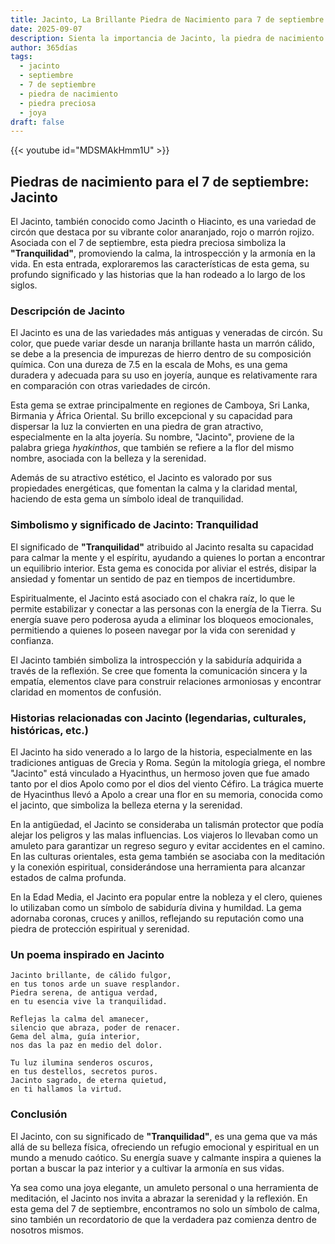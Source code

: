```yaml
---
title: Jacinto, La Brillante Piedra de Nacimiento para 7 de septiembre
date: 2025-09-07
description: Sienta la importancia de Jacinto, la piedra de nacimiento de 7 de septiembre que simboliza Tranquilidad. Deje que su belleza y significado iluminen su día.
author: 365días
tags:
  - jacinto
  - septiembre
  - 7 de septiembre
  - piedra de nacimiento
  - piedra preciosa
  - joya
draft: false
---
```


{{< youtube id="MDSMAkHmm1U" >}}

## Piedras de nacimiento para el 7 de septiembre: Jacinto

El Jacinto, también conocido como Jacinth o Hiacinto, es una variedad de circón que destaca por su vibrante color anaranjado, rojo o marrón rojizo. Asociada con el 7 de septiembre, esta piedra preciosa simboliza la **"Tranquilidad"**, promoviendo la calma, la introspección y la armonía en la vida. En esta entrada, exploraremos las características de esta gema, su profundo significado y las historias que la han rodeado a lo largo de los siglos.

### Descripción de Jacinto

El Jacinto es una de las variedades más antiguas y veneradas de circón. Su color, que puede variar desde un naranja brillante hasta un marrón cálido, se debe a la presencia de impurezas de hierro dentro de su composición química. Con una dureza de 7.5 en la escala de Mohs, es una gema duradera y adecuada para su uso en joyería, aunque es relativamente rara en comparación con otras variedades de circón.

Esta gema se extrae principalmente en regiones de Camboya, Sri Lanka, Birmania y África Oriental. Su brillo excepcional y su capacidad para dispersar la luz la convierten en una piedra de gran atractivo, especialmente en la alta joyería. Su nombre, "Jacinto", proviene de la palabra griega _hyakinthos_, que también se refiere a la flor del mismo nombre, asociada con la belleza y la serenidad.

Además de su atractivo estético, el Jacinto es valorado por sus propiedades energéticas, que fomentan la calma y la claridad mental, haciendo de esta gema un símbolo ideal de tranquilidad.

### Simbolismo y significado de Jacinto: Tranquilidad

El significado de **"Tranquilidad"** atribuido al Jacinto resalta su capacidad para calmar la mente y el espíritu, ayudando a quienes lo portan a encontrar un equilibrio interior. Esta gema es conocida por aliviar el estrés, disipar la ansiedad y fomentar un sentido de paz en tiempos de incertidumbre.

Espiritualmente, el Jacinto está asociado con el chakra raíz, lo que le permite estabilizar y conectar a las personas con la energía de la Tierra. Su energía suave pero poderosa ayuda a eliminar los bloqueos emocionales, permitiendo a quienes lo poseen navegar por la vida con serenidad y confianza.

El Jacinto también simboliza la introspección y la sabiduría adquirida a través de la reflexión. Se cree que fomenta la comunicación sincera y la empatía, elementos clave para construir relaciones armoniosas y encontrar claridad en momentos de confusión.

### Historias relacionadas con Jacinto (legendarias, culturales, históricas, etc.)

El Jacinto ha sido venerado a lo largo de la historia, especialmente en las tradiciones antiguas de Grecia y Roma. Según la mitología griega, el nombre "Jacinto" está vinculado a Hyacinthus, un hermoso joven que fue amado tanto por el dios Apolo como por el dios del viento Céfiro. La trágica muerte de Hyacinthus llevó a Apolo a crear una flor en su memoria, conocida como el jacinto, que simboliza la belleza eterna y la serenidad.

En la antigüedad, el Jacinto se consideraba un talismán protector que podía alejar los peligros y las malas influencias. Los viajeros lo llevaban como un amuleto para garantizar un regreso seguro y evitar accidentes en el camino. En las culturas orientales, esta gema también se asociaba con la meditación y la conexión espiritual, considerándose una herramienta para alcanzar estados de calma profunda.

En la Edad Media, el Jacinto era popular entre la nobleza y el clero, quienes lo utilizaban como un símbolo de sabiduría divina y humildad. La gema adornaba coronas, cruces y anillos, reflejando su reputación como una piedra de protección espiritual y serenidad.

### Un poema inspirado en Jacinto

```
Jacinto brillante, de cálido fulgor,  
en tus tonos arde un suave resplandor.  
Piedra serena, de antigua verdad,  
en tu esencia vive la tranquilidad.  

Reflejas la calma del amanecer,  
silencio que abraza, poder de renacer.  
Gema del alma, guía interior,  
nos das la paz en medio del dolor.  

Tu luz ilumina senderos oscuros,  
en tus destellos, secretos puros.  
Jacinto sagrado, de eterna quietud,  
en ti hallamos la virtud.  
```

### Conclusión

El Jacinto, con su significado de **"Tranquilidad"**, es una gema que va más allá de su belleza física, ofreciendo un refugio emocional y espiritual en un mundo a menudo caótico. Su energía suave y calmante inspira a quienes la portan a buscar la paz interior y a cultivar la armonía en sus vidas.

Ya sea como una joya elegante, un amuleto personal o una herramienta de meditación, el Jacinto nos invita a abrazar la serenidad y la reflexión. En esta gema del 7 de septiembre, encontramos no solo un símbolo de calma, sino también un recordatorio de que la verdadera paz comienza dentro de nosotros mismos.